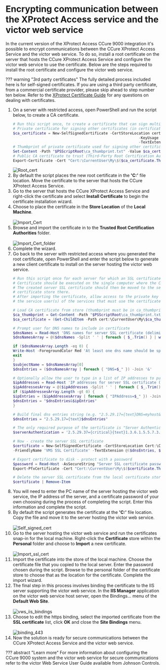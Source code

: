 # Encrypting communication between the XProtect Access service and the victor web service

In the current version of the XProtect Access CCure 9000 integration it's possible to encrypt communications between the CCure XProtect Access Service and the victor web service. To do so, install a root certificate on the server that hosts the CCure XProtect Access Service and configure the victor web service to use the certificate. Below are the steps required to install the root certificate and configure the victor web service.

??? warning "3rd party certificates"
    The fully detailed process included here is for self-signed certificates. If you are using a third party certificate, from a commercial certificate provider, please skip ahead to step number ten below. Refer to the [XProtect Certificate Guide](https://doc.milestonesys.com/latest/en-US/portal/htm/chapter-page-certificates-guide.htm) for any questions on dealing with certificates.

1. On a server with restricted access, open PowerShell and run the script below, to create a CA certificate.</br>
    ```ps1
    # Run this script once, to create a certificate that can sign multiple server SSL certificates
    # Private certificate for signing other certificates (in certificate store)
    $ca_certificate = New-SelfSignedCertificate -CertStoreLocation cert:\CurrentUser\My -DnsName 'VMS Certificate Authority' -KeyusageProperty All `
                                                             -KeyUsage CertSign, CRLSign, DigitalSignature -FriendlyName 'VMS CA Certificate' `
                                                             -TextExtension @("2.5.29.19={critical}{text}ca=TRUE")
    # Thumbprint of private certificate used for signing other certificates
    Set-Content -Path "$PSScriptRoot\ca_thumbprint.txt" -Value $ca_certificate.Thumbprint
    # Public CA certificate to trust (Third-Party Root Certification Authorities)
    Export-Certificate -Cert "Cert:\CurrentUser\My\$($ca_certificate.Thumbprint)" -FilePath "$PSScriptRoot\root-authority-public.cer"
    ```
    ![Root_cert](img/CX.Rootcert.png)</br>
2. By default the script places the new root certificate in the **'C:\'** file location. Move the certificate to the server that hosts the CCure XProtect Access Service.
3. Go to the server that hosts the CCure XProtect Access Service and right-click the certificate and select **Install Certificate** to begin the certificate installation wizard.
4. Choose to place the certificate in the **Store Location** of the **Local Machine**.</br>
    </br>
    ![Import_Cert](img/CX.Certimport1.png)</br>
5. Browse and import the certificate in to the **Trusted Root Certification Authorities** folder.</br>
    </br>
    ![Import_Cert_folder](img/CX.certimport2.png)</br>
6. Complete the wizard.
7. Go back to the server with restricted access where you generated the root certificate, open PowerShell and enter the script below to generate a new client certificate to install on the server hosting the victor web service.</br>
    ```ps1
    # Run this script once for each server for which an SSL certificate is needed.
    # Certificate should be executed on the single computer where the CA certificate is located.
    # The created server SSL certificate should then be moved to the server and imported in the
    # certificate store there.
    # After importing the certificate, allow access to the private key of the certificate for
    # the service user(s) of the services that must use the certificate.

    # Load CA certificate from store (thumbprint must be in ca_thumbprint.txt)
    $ca_thumbprint = Get-Content -Path "$PSScriptRoot\ca_thumbprint.txt"
    $ca_certificate = (Get-ChildItem -Path cert:\CurrentUser\My\$ca_thumbprint)

    # Prompt user for DNS names to include in certificate
    $dnsNames = Read-Host 'DNS names for server SSL certificate (delimited by space - 1st entry is also subject of certificate)'
    $dnsNamesArray = @($dnsNames -Split ' ' | foreach { $_.Trim() } | where { $_ })

    if ($dnsNamesArray.Length -eq 0) {
    Write-Host -ForegroundColor Red 'At least one dns name should be specified'
    exit
    }
    $subjectName = $dnsNamesArray[0]
    $dnsEntries = ($dnsNamesArray | foreach { "DNS=$_" }) -Join '&'

    # Optionally allow the user to type in a list of IP addresses to put in the certificate
    $ipAddresses = Read-Host 'IP addresses for server SSL certificate (delemited by space)'
    $ipAddressesArray = @($ipAddresses -Split ' ' | foreach { $_.Trim() } | where { $_ })
    if ($ipAddressesArray.Length -gt 0) {
    $ipEntries = ($ipAddressesArray | foreach { "IPAddress=$_" }) -Join '&'
    $dnsEntries = "$dnsEntries&$ipEntries"
    }

    # Build final dns entries string (e.g. "2.5.29.17={text}DNS=myhost&DNS=myhost.domain.com&IPAddress=10.0.0.103")
    $dnsEntries = "2.5.29.17={text}$dnsEntries"

    # The only required purpose of the sertificate is "Server Authentication"
    $serverAuthentication = '2.5.29.37={critical}{text}1.3.6.1.5.5.7.3.1'

    # Now - create the server SSL certificate
    $certificate = New-SelfSignedCertificate -CertStoreLocation Cert:\CurrentUser\My -Subject $subjectName -Signer $ca_certificate `
    -FriendlyName 'VMS SSL Certificate' -TextExtension @($dnsEntries, $serverAuthentication)

    # Export certificate to disk - protect with a password
    $password = Read-Host -AsSecureString "Server SSL certificate password"
    Export-PfxCertificate -Cert "Cert:\CurrentUser\My\$($certificate.Thumbprint)" -FilePath "$PSScriptRoot\$subjectName.pfx" -Password $password
    
    # Delete the server SSL certificate from the local certificate store
    $certificate | Remove-Item
    ```
8. You will need to enter the PC name of the server hosting the victor web service, the IP address of the server, and a certificate password of your own choosing during the process of completing the script. Enter this information and complete the script.
9. By default the script generates the certificate at the **'C:\'** file location. Copy the file and move it to the server hosting the victor web service.</br>
    </br>
    ![Self_signed_cert](img/CX.sslcert.png)</br>
10. Go to the server hosting the victor web service and run the certificates snap-in for the local machine. Right-click the **Certificate** store within the **Personal** folder and choose to **Import** a new certificate.</br>
    </br>
    ![Import_ssl_cert](img/CX.sslimport1.png)</br>
11. Import the certificate into the store of the local machine. Choose the certificate file that you copied to the local server. Enter the password chosen during the script. Browse to the personal folder of the certificate store to choose that as the location for the certificate. Complete the import wizard.
12. The final step in this process involves binding the certificate to the IIS server supporting the victor web service. In the **IIS Manager** application on the victor web service host server, open the Bindings... menu of the **Default Web Site**.</br>
    </br>
    ![vws_iis_bindings](img/CX.vwsIISbind.png)</br>
13. Choose to edit the https binding, select the imported certificate from the **SSL certificate** list, click **OK** and close the **Site Bindings** menu.</br>
    </br>
    ![binding_443](img/CX.edit443binding.png)</br>
14. Now the solution is ready for secure communications between the CCure XProtect Access Service and the victor web service.

??? abstract "Learn more"
    For more information about configuring the CCure 9000 system and the victor web service for secure communications refer to the victor Web Service User Guide available from Johnson Controls.


